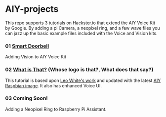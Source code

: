 # AIY-projects
This repo supports 3 tutorials on Hackster.io that extend the AIY Voice Kit by Google. By adding a pi Camera, a neopixel ring, and a few wave files you can jazz up the basic example files included with the Voice and Vision kits.

### 01 <a href="https://www.hackster.io/elizmyers/aiy-smart-doorbell-02d8ad"> Smart Doorbell</a>
Adding Vision to AIY Voice Kit

### 02 <a href="https://www.hackster.io/elizmyers/add-vision-to-the-aiy-voice-kit-e9ff3d">What is That?</a> (Whose logo is that?, What does that say?)
This tutorial is based upon <a href="http://blog.mybigideas.uk/2018/03/adding-vision-to-your-aiy-project-in-4.html">Leo White's work</a> and updated with the latest <a href="https://github.com/google/aiyprojects-raspbian/releases/tag/v20181116">AIY Raspbian image</a>. It also has enhanced Voice UI.

### 03 Coming Soon!
Adding a Neopixel Ring to Raspberry Pi Assistant.
